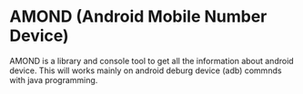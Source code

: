 # AMOND (Android Mobile Number Device)

AMOND is a library and console tool to get all the information about android device. This will works mainly on android deburg device (adb) commnds with java programming.



